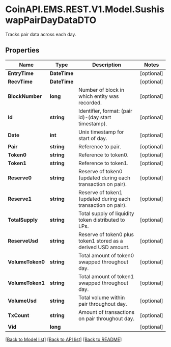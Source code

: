# CoinAPI.EMS.REST.V1.Model.SushiswapPairDayDataDTO
Tracks pair data across each day.

## Properties

Name | Type | Description | Notes
------------ | ------------- | ------------- | -------------
**EntryTime** | **DateTime** |  | [optional] 
**RecvTime** | **DateTime** |  | [optional] 
**BlockNumber** | **long** | Number of block in which entity was recorded. | [optional] 
**Id** | **string** | Identifier, format: (pair id)-(day start timestamp). | [optional] 
**Date** | **int** | Unix timestamp for start of day. | [optional] 
**Pair** | **string** | Reference to pair. | [optional] 
**Token0** | **string** | Reference to token0. | [optional] 
**Token1** | **string** | Reference to token1. | [optional] 
**Reserve0** | **string** | Reserve of token0 (updated during each transaction on pair). | [optional] 
**Reserve1** | **string** | Reserve of token1 (updated during each transaction on pair). | [optional] 
**TotalSupply** | **string** | Total supply of liquidity token distributed to LPs. | [optional] 
**ReserveUsd** | **string** | Reserve of token0 plus token1 stored as a derived USD amount. | [optional] 
**VolumeToken0** | **string** | Total amount of token0 swapped throughout day. | [optional] 
**VolumeToken1** | **string** | Total amount of token1 swapped throughout day. | [optional] 
**VolumeUsd** | **string** | Total volume within pair throughout day. | [optional] 
**TxCount** | **string** | Amount of transactions on pair throughout day. | [optional] 
**Vid** | **long** |  | [optional] 

[[Back to Model list]](../README.md#documentation-for-models) [[Back to API list]](../README.md#documentation-for-api-endpoints) [[Back to README]](../README.md)

